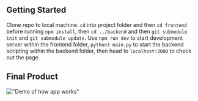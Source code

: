 ## Getting Started

Clone repo to local machine. `cd` into project folder and then `cd frontend` before running `npm install`, then `cd ../backend` and then `git submodule init` and `git submodule update`. Use `npm run dev` to start development server within the frontend folder, `python3 main.py` to start the backend scripting within the backend folder, then head to `localhost:3000` to check out the page.

## Final Product

!["Demo of how app works"](https://github.com/adam-kowalczuk/nextjs-web-curator/blob/main/docs/test.png?raw=true)
